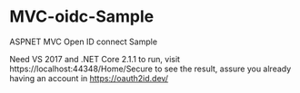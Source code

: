 # MVC-oidc-Sample

ASPNET MVC Open ID connect Sample

Need VS 2017 and .NET Core 2.1.1 to run, visit https://localhost:44348/Home/Secure to see the result, assure you already having an account in https://oauth2id.dev/

